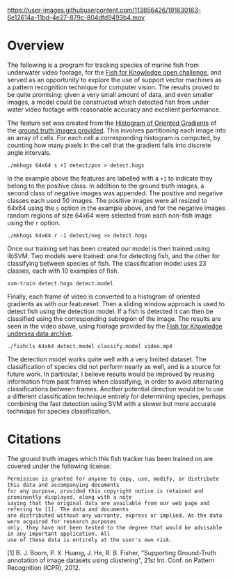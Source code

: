 https://user-images.githubusercontent.com/113856426/191630163-6e12614a-11bd-4e27-879c-804dfd9493b4.mov

# Overview

The following is a program for tracking species of marine fish from underwater video footage, for the [Fish for Knowledge open challenge](), and served as an opportunity to explore the use of support vector machines as a pattern recognition technique for computer vision. The results proved to be quite promising: given a very small amount of data, and even smaller images, a model could be constructed which detected fish from under water video footage with reasonable accuracy and excellent performance.

The feature set was created from the [Histogram of Oriented Gradients](https://en.wikipedia.org/wiki/Histogram_of_oriented_gradients) of the [ground truth images provided](https://homepages.inf.ed.ac.uk/rbf/Fish4Knowledge/GROUNDTRUTH/RECOG/). This involves partitioning each image into an array of cells. For each cell a corresponding histogram is computed, by counting how many pixels in the cell that the gradient falls into discrete angle intervals.

    ./mkhogs 64x64 s +1 detect/pos > detect.hogs

In the example above the features are labelled with a `+1` to indicate they belong to the positive class. In addition to the ground truth images, a second class of negative images was appended. The positive and negative classes each used 50 images. The positive images were all resized to 64x64 using the `s` option in the example above, and for the negative images random regions of size 64x64 were selected from each non-fish image using the `r` option.

    ./mkhogs 64x64 r -1 detect/neg >> detect.hogs

    
Once our training set has been created our model is then trained using libSVM. Two models were trained: one for detecting fish, and the other for classifying between species of fish. The classification model uses 23 classes, each with 10 examples of fish.

    svm-train detect.hogs detect.model

Finally, each frame of video is converted to a histogram of oriented gradients as with our featureset. Then a sliding window approach is used to detect fish using the detection model. If a fish is detected it can then be classified using the corresponding subregion of the image. The results are seen in the video above, using footage provided by the [Fish for Knowledge undersea data archive](https://homepages.inf.ed.ac.uk/rbf/Fish4Knowledge/resources.htm).

    ./fishcls 64x64 detect.model classify.model video.mp4

The detection model works quite well with a very limited dataset. The classification of species did not perform nearly as well, and is a source for future work. In particular, I believe results would be improved by reusing information from past frames when classifying, in order to avoid alternating classifications between frames. Another potential direction would be to use a different classification technique entirely for determining species, perhaps combining the fast detection using SVM with a slower but more accurate technique for species classification.

# Citations

The ground truth images which this fish tracker has been trained on are covered under the following license:


```
Permission is granted for anyone to copy, use, modify, or distribute this data and accompanying documents
for any purpose, provided this copyright notice is retained and prominently displayed, along with a note
saying that the original data are available from our web page and refering to [1]. The data and documents
are distributed without any warranty, express or implied. As the data were acquired for research purposes
only, they have not been tested to the degree that would be advisable in any important application. All
use of these data is entirely at the user's own risk.
```


[1] B. J. Boom, P. X. Huang, J. He, R. B. Fisher, "Supporting Ground-Truth annotation of image datasets using clustering", 21st Int. Conf. on Pattern Recognition (ICPR), 2012.
